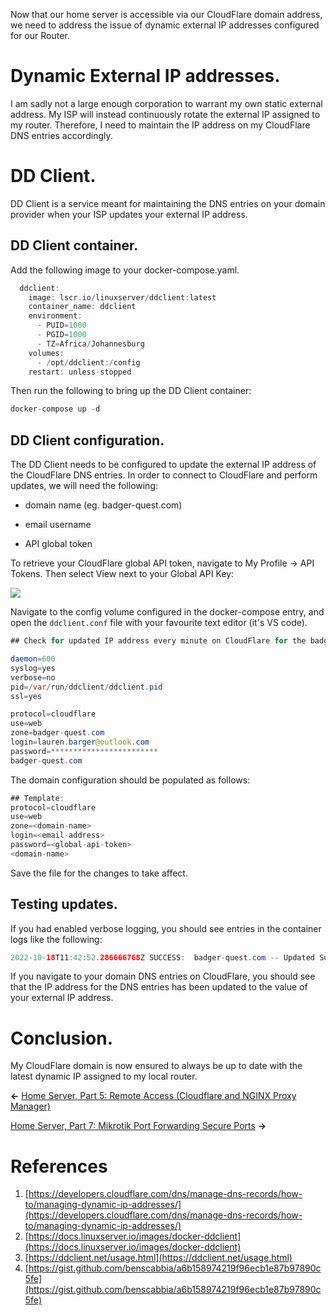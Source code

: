 Now that our home server is accessible via our CloudFlare domain address, we need to address the issue of dynamic external IP addresses configured for our Router.

<!-- Table of Contents -->

Dynamic External IP addresses.
==============================

I am sadly not a large enough corporation to warrant my own static external address. My ISP will instead continuously rotate the external IP assigned to my router. Therefore, I need to maintain the IP address on my CloudFlare DNS entries accordingly.

DD Client.
==========

DD Client is a service meant for maintaining the DNS entries on your domain provider when your ISP updates your external IP address.

DD Client container.
--------------------

Add the following image to your docker-compose.yaml.

```java
  ddclient:
    image: lscr.io/linuxserver/ddclient:latest
    container_name: ddclient
    environment:
      - PUID=1000
      - PGID=1000
      - TZ=Africa/Johannesburg
    volumes:
      - /opt/ddclient:/config
    restart: unless-stopped
```

Then run the following to bring up the DD Client container:

```java
docker-compose up -d
```

DD Client configuration.
------------------------

The DD Client needs to be configured to update the external IP address of the CloudFlare DNS entries. In order to connect to CloudFlare and perform updates, we will need the following:

*   domain name (eg. badger-quest.com)
    
*   email username
    
*   API global token
    

To retrieve your CloudFlare global API token, navigate to My Profile → API Tokens. Then select View next to your Global API Key:

![](attachments/14942209/14778375.png)

Navigate to the config volume configured in the docker-compose entry, and open the `ddclient.conf` file with your favourite text editor (it's VS code).

```java
## Check for updated IP address every minute on CloudFlare for the badger-quest.com domain.

daemon=600
syslog=yes
verbose=no
pid=/var/run/ddclient/ddclient.pid
ssl=yes                             

protocol=cloudflare
use=web
zone=badger-quest.com
login=lauren.barger@outlook.com
password=************************
badger-quest.com
```

The domain configuration should be populated as follows:

```java
## Template:
protocol=cloudflare
use=web
zone=<domain-name>
login=<email-address>
password=<global-api-token>
<domain-name>
```

Save the file for the changes to take affect.

Testing updates.
----------------

If you had enabled verbose logging, you should see entries in the container logs like the following:

```java
2022-10-18T11:42:52.286666768Z SUCCESS:  badger-quest.com -- Updated Successfully to ***.***.***.***
```

If you navigate to your domain DNS entries on CloudFlare, you should see that the IP address for the DNS entries has been updated to the value of your external IP address.

Conclusion.
===========

My CloudFlare domain is now ensured to always be up to date with the latest dynamic IP assigned to my local router.

**←** [Home Server, Part 5: Remote Access (Cloudflare and NGINX Proxy Manager)](327719.html)

[Home Server, Part 7: Mikrotik Port Forwarding Secure Ports](4292609.html) **→**

References
==========

1. [https://developers.cloudflare.com/dns/manage-dns-records/how-to/managing-dynamic-ip-addresses/](https://developers.cloudflare.com/dns/manage-dns-records/how-to/managing-dynamic-ip-addresses/)
2. [https://docs.linuxserver.io/images/docker-ddclient](https://docs.linuxserver.io/images/docker-ddclient)
3. [https://ddclient.net/usage.html](https://ddclient.net/usage.html)
4. [https://gist.github.com/benscabbia/a6b158974219f96ecb1e87b97890c5fe](https://gist.github.com/benscabbia/a6b158974219f96ecb1e87b97890c5fe)